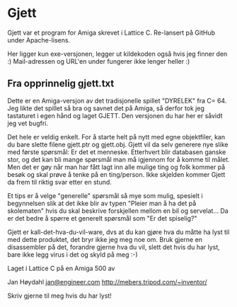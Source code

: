 Gjett
===========

Gjett var et program for Amiga skrevet i Lattice C. Re-lansert på GitHub under Apache-lisens.

Her ligger kun exe-versjonen, legger ut kildekoden også hvis jeg finner den :) Mail-adressen og URL'en under fungerer ikke lenger heller :)

Fra opprinnelig gjett.txt
-------------------------

Dette er en Amiga-versjon av det tradisjonelle spillet "DYRELEK" fra
C= 64. Jeg likte det spillet så bra og savnet det på Amiga, så derfor
tok jeg tastaturet i egen hånd og laget GJETT. Den versjonen du har
her er såvidt jeg vet bugfri.

Det hele er veldig enkelt. For å starte helt på nytt med egne
objektfiler, kan du bare slette filene gjett.ptr og gjett.obj. Gjett
vil da selv generere nye slike med første spørsmål: Er det et
menneske. Etterhvert blir databasen ganske stor, og det kan bli mange
spørsmål man må igjennom for å komme til målet. Men det er gøy når
man har fått lagt inn alle mulige ting og folk kommer på besøk og
skal prøve å tenke på en ting/person. Ikke skjelden kommer Gjett da
frem til riktig svar etter en stund.

Et tips er å velge "generelle" spørsmål så mye som mulig, spesielt i
begynnelsen slik at det ikke blir av typen "Pleier man å ha det på
skolematen" hvis du skal beskrive forskjellen mellom en bil og
servelat... Da er det bedre å spørre et generelt spørsmål som "Er det
spiselig?"

Gjett er kall-det-hva-du-vil-ware, dvs at du kan gjøre hva du måtte
ha lyst til med dette produktet, det bryr ikke jeg meg noe om. Bruk
gjerne en disassembler på det, forandre gjerne hva du vil, slett det
hvis du har lyst, bare ikke legg virus i det og skyld på meg :-)

Laget i Lattice C på en Amiga 500 av

Jan Høydahl
jan@engineer.com
http://mebers.tripod.com/~inventor/

Skriv gjerne til meg hvis du har lyst!


